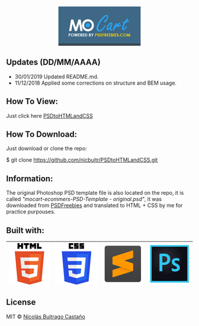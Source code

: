 <p align="center">
    <a href="../../"><img src="img/logobg.png" ></a>
</p>

## Updates (DD/MM/AAAA)

- 30/01/2019 Updated README.md.
- 11/12/2018 Applied some corrections on structure and BEM usage.

## How To View:

Just click here [PSDtoHTMLandCSS](https://nicbuitr.github.io/PSDtoHTMLandCSS/)

## How To Download:

Just download or clone the repo:

$ git clone https://github.com/nicbuitr/PSDtoHTMLandCSS.git

## Information:

The original Photoshop PSD template file is also located on the repo, it is called *"mocart-ecommers-PSD-Template - original.psd"*, it was downloaded from [PSDFreebies](https://psdfreebies.com/) and translated to HTML + CSS  by me for practice purpouses.

## Built with:

[![HTML](https://github.com/nicbuitr/f/blob/master/html5.png)](https://www.w3.org/html/) | [![CSS](https://github.com/nicbuitr/f/blob/master/css3.png)](https://www.w3.org/Style/CSS/)  | [![Sublime Text 3](https://github.com/nicbuitr/f/blob/master/sublime_text.png)](https://www.sublimetext.com/) | [![Photoshop](https://github.com/nicbuitr/f/blob/master/photoshop.png)](https://www.photoshop.com/)
:---:|:---:|:---:|:---:


## License

MIT © [Nicolás Buitrago Castaño](https://github.com/nicbuitr)